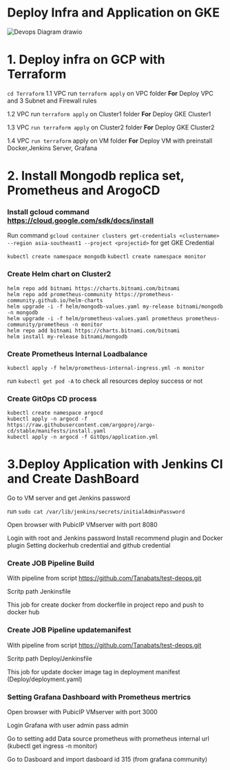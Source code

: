 
# Deploy Infra and Application on GKE

 ![Devops Diagram drawio](https://user-images.githubusercontent.com/22216934/194110881-df9de51b-5977-424d-b233-e8dab5bfb860.png) 

# 1. Deploy infra on GCP with Terraform


`cd Terraform`
1.1 VPC run `terraform apply` on VPC folder
**For** Deploy VPC and 3 Subnet and Firewall rules

1.2 VPC run `terraform apply` on Cluster1 folder
**For** Deploy GKE Cluster1

1.3 VPC `run terraform apply` on Cluster2 folder
**For** Deploy GKE Cluster2

1.4 VPC `run terraform` apply on VM folder
**For** Deploy VM with preinstall Docker,Jenkins Server, Grafana

  
# 2. Install Mongodb replica set, Prometheus and ArogoCD

### Install gcloud command https://cloud.google.com/sdk/docs/install

Run command `gcloud container clusters get-credentials <clustername> --region asia-southeast1 --project <projectid>` for get GKE Credential
  
`kubectl create namespace mongodb`
`kubectl create namespace monitor`

### Create Helm chart on Cluster2
```
helm repo add bitnami https://charts.bitnami.com/bitnami
helm repo add prometheus-community https://prometheus-community.github.io/helm-charts
helm upgrade -i -f helm/mongodb-values.yaml my-release bitnami/mongodb -n mongodb
helm upgrade -i -f helm/prometheus-values.yaml prometheus prometheus-community/prometheus -n monitor
helm repo add bitnami https://charts.bitnami.com/bitnami
helm install my-release bitnami/mongodb
```


### Create Prometheus Internal Loadbalance
`kubectl apply -f helm/prometheus-internal-ingress.yml -n monitor`

  
run `kubectl get pod -A` to check all resources deploy success or not

  

  

### Create GitOps CD process

```
kubectl create namespace argocd
kubectl apply -n argocd -f https://raw.githubusercontent.com/argoproj/argo-cd/stable/manifests/install.yaml
kubectl apply -n argocd -f GitOps/application.yml
```


# 3.Deploy Application with Jenkins CI and Create DashBoard


Go to VM server and get Jenkins password

run `sudo cat /var/lib/jenkins/secrets/initialAdminPassword`

Open browser with PubicIP VMserver with port 8080

Login with root and Jenkins password
Install recommend plugin and Docker plugin
Setting dockerhub credential and github credential


### Create JOB Pipeline Build
With pipeline from script https://github.com/Tanabats/test-deops.git

Scritp path Jenkinsfile

This job for create docker from dockerfile in project repo and push to docker hub

### Create JOB Pipeline updatemanifest
With pipeline from script https://github.com/Tanabats/test-deops.git

Scritp path Deploy/Jenkinsfile

This job for update docker image tag in deployment manifest (Deploy/deployment.yaml)


### Setting Grafana Dashboard with Prometheus mertrics
Open browser with PubicIP VMserver with port 3000

Login Grafana with user admin pass admin

Go to setting add Data source prometheus with prometheus internal url (kubectl get ingress -n monitor)

Go to Dasboard and import dasboard id 315 (from grafana community)

```
